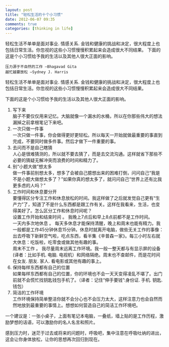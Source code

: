 ```yaml
---
layout: post
title: "轻松生活的十个小习惯"
date: 2012-06-07 09:35
comments: true
categories: [thinking in life]
---
```

  轻松生活不单单是面对事业. 情感关系. 金钱和健康的挑战和决定，很大程度上也包括日常生活。你忽视的这些小习惯慢慢积累起来会造成很大不同结果。 下面的这是个小习惯给予我的生活以及其他人很大正面的影响。  
  >
    压力源于不自然的工作 —Bhagavad Gita
    越忙越要放松 —Sydney J. Harris


轻松生活不单单是面对事业. 情感关系.  金钱和健康的挑战和决定，很大程度上也包括日常生活。你忽视的这些小习惯慢慢积累起来会造成很大不同结果。  

下面的这是个小习惯给予我的生活以及其他人很大正面的影响。  

1. 写下来   
脑子不要仅仅用来记忆。大脑就像一个漏水的水桶，所以在你那些伟大的想法漏掉之前拿根笔记下来吧。   
2. 一次只做一件事  
一次只做一件事，你会做得更好更轻松。所以每天一开始就做最重要的事直到完成，不要同时做多件事。然后才做下一件重要的事。  
3. 去问而不是自己瞎猜  
人心是很难猜测的，所以就不要去猜了，而是去交流沟通。这样就省下那些不必要的猜疑无解冲突而浪费的时间和精力了。  
4. 别“小题大做”想太多  
做一件事前别想太多，想多了会被自己臆想出来的困难打倒，问问自己“我是不是小题大做想太多了？”如果你真的想太多了，就问问自己“世界上还有比我更多虑的人吗？”  
6. 工作时间和休息要分开  
要懂得区分专注工作和休息放松的时间。我这样做了之后就发觉自己更有“生产力”了，知道了不是什么东西都是跟工作有关。这样在我看来，生活，也变得美好了。怎么区分工作和休息时间呢？  
设置工作开始和结束时间 。 我晚上7点后和早上8点前都不是工作时间。  
一天内多次地休息 。 每天多休息才能保持清醒，晚上和周末也能有精力。我一般都是工作45分钟休息15分钟。休息时就离开电脑，做些无关工作的事像：出去呼吸下新鲜空气啦，吃点东西，看半集《辛普森一家》。每三小时左右就大休息：吃饭啦，吃零食或做其他有趣的事。  
周末不工作 。 我尽量周末远离工作环境。我一般一整天都与有显示屏的设备(译者：比如手机. 电脑.   电视机）和网络隔绝。周末也不查邮件，而是花时间在女友. 朋友. 家人. 看电影或其他有趣的事上。  
7.  保持每样东西都有自己的位置  
如果每样东西都有自己的位置，你的环境也不会一天天变得凌乱不堪了。出门前就不会慌忙找钥匙钱包手机了。（译者：记住“伸手要钱”:身份证. 手机. 钥匙. 钱包）  
9. 简洁的工作环境  
工作环境保持简单整洁你就不会分心也不会压力太大，这样注意力也会自然而然地放到最重要的事情上。想想如何营造自己的简洁工作环境吧。  

一个建议是：一张小桌子，上面有笔记本电脑，一叠纸，墙上贴的是工作历程，激励梦想的话语，可以激励你的名人名言和照片。  

感到压力时，迷茫于过去或将来的问题时，呼吸吧，集中注意在呼吸吐纳的进出，这会让你身体放松，让你的思想再次回归到现在。  